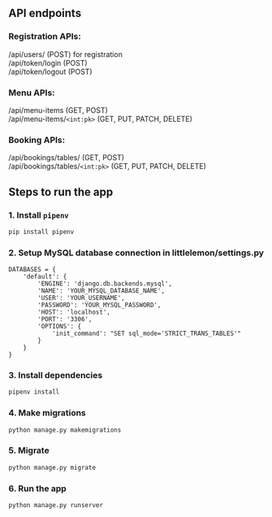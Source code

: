 ## API endpoints

### Registration APIs:<br />
/api/users/ (POST) for registration<br />
/api/token/login (POST)<br />
/api/token/logout (POST)<br />

### Menu APIs:<br />
/api/menu-items (GET, POST)<br />
/api/menu-items/`<int:pk>` (GET, PUT, PATCH, DELETE)<br />

### Booking APIs:<br />
/api/bookings/tables/ (GET, POST)<br />
/api/bookings/tables/`<int:pk>` (GET, PUT, PATCH, DELETE)<br />

## Steps to run the app<br />
### 1. Install `pipenv`<br />
```bash
pip install pipenv
```

### 2. Setup MySQL database connection in littlelemon/settings.py
```
DATABASES = {
    'default': {
        'ENGINE': 'django.db.backends.mysql',
        'NAME': 'YOUR_MYSQL_DATABASE_NAME',
        'USER': 'YOUR_USERNAME',
        'PASSWORD': 'YOUR_MYSQL_PASSWORD',
        'HOST': 'localhost',
        'PORT': '3306',
        'OPTIONS': {
            'init_command': "SET sql_mode='STRICT_TRANS_TABLES'"
        }
    }
}
```

### 3. Install dependencies
```bash
pipenv install
```

### 4. Make migrations

```bash
python manage.py makemigrations
```

### 5. Migrate

```bash
python manage.py migrate
```

### 6. Run the app

```bash
python manage.py runserver
```
